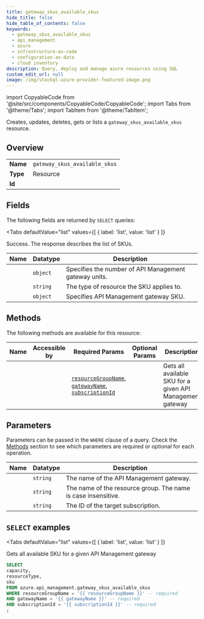 ```yaml
--- 
title: gateway_skus_available_skus
hide_title: false
hide_table_of_contents: false
keywords:
  - gateway_skus_available_skus
  - api_management
  - azure
  - infrastructure-as-code
  - configuration-as-data
  - cloud inventory
description: Query, deploy and manage azure resources using SQL
custom_edit_url: null
image: /img/stackql-azure-provider-featured-image.png
---
```


import CopyableCode from '@site/src/components/CopyableCode/CopyableCode';
import Tabs from '@theme/Tabs';
import TabItem from '@theme/TabItem';

Creates, updates, deletes, gets or lists a <code>gateway_skus_available_skus</code> resource.

## Overview
<table><tbody>
<tr><td><b>Name</b></td><td><code>gateway_skus_available_skus</code></td></tr>
<tr><td><b>Type</b></td><td>Resource</td></tr>
<tr><td><b>Id</b></td><td><CopyableCode code="azure.api_management.gateway_skus_available_skus" /></td></tr>
</tbody></table>

## Fields

The following fields are returned by `SELECT` queries:

<Tabs
    defaultValue="list"
    values={[
        { label: 'list', value: 'list' }
    ]}
>
<TabItem value="list">

Success. The response describes the list of SKUs.

<table>
<thead>
    <tr>
    <th>Name</th>
    <th>Datatype</th>
    <th>Description</th>
    </tr>
</thead>
<tbody>
<tr>
    <td><CopyableCode code="capacity" /></td>
    <td><code>object</code></td>
    <td>Specifies the number of API Management gateway units.</td>
</tr>
<tr>
    <td><CopyableCode code="resourceType" /></td>
    <td><code>string</code></td>
    <td>The type of resource the SKU applies to.</td>
</tr>
<tr>
    <td><CopyableCode code="sku" /></td>
    <td><code>object</code></td>
    <td>Specifies API Management gateway SKU.</td>
</tr>
</tbody>
</table>
</TabItem>
</Tabs>

## Methods

The following methods are available for this resource:

<table>
<thead>
    <tr>
    <th>Name</th>
    <th>Accessible by</th>
    <th>Required Params</th>
    <th>Optional Params</th>
    <th>Description</th>
    </tr>
</thead>
<tbody>
<tr>
    <td><a href="#list"><CopyableCode code="list" /></a></td>
    <td><CopyableCode code="select" /></td>
    <td><a href="#parameter-resourceGroupName"><code>resourceGroupName</code></a>, <a href="#parameter-gatewayName"><code>gatewayName</code></a>, <a href="#parameter-subscriptionId"><code>subscriptionId</code></a></td>
    <td></td>
    <td>Gets all available SKU for a given API Management gateway</td>
</tr>
</tbody>
</table>

## Parameters

Parameters can be passed in the `WHERE` clause of a query. Check the [Methods](#methods) section to see which parameters are required or optional for each operation.

<table>
<thead>
    <tr>
    <th>Name</th>
    <th>Datatype</th>
    <th>Description</th>
    </tr>
</thead>
<tbody>
<tr id="parameter-gatewayName">
    <td><CopyableCode code="gatewayName" /></td>
    <td><code>string</code></td>
    <td>The name of the API Management gateway.</td>
</tr>
<tr id="parameter-resourceGroupName">
    <td><CopyableCode code="resourceGroupName" /></td>
    <td><code>string</code></td>
    <td>The name of the resource group. The name is case insensitive.</td>
</tr>
<tr id="parameter-subscriptionId">
    <td><CopyableCode code="subscriptionId" /></td>
    <td><code>string</code></td>
    <td>The ID of the target subscription.</td>
</tr>
</tbody>
</table>

## `SELECT` examples

<Tabs
    defaultValue="list"
    values={[
        { label: 'list', value: 'list' }
    ]}
>
<TabItem value="list">

Gets all available SKU for a given API Management gateway

```sql
SELECT
capacity,
resourceType,
sku
FROM azure.api_management.gateway_skus_available_skus
WHERE resourceGroupName = '{{ resourceGroupName }}' -- required
AND gatewayName = '{{ gatewayName }}' -- required
AND subscriptionId = '{{ subscriptionId }}' -- required
;
```
</TabItem>
</Tabs>
